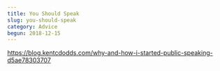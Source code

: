 ```yaml
---
title: You Should Speak
slug: you-should-speak
category: Advice
begun: 2018-12-15
---
```


https://blog.kentcdodds.com/why-and-how-i-started-public-speaking-d5ae78303707
